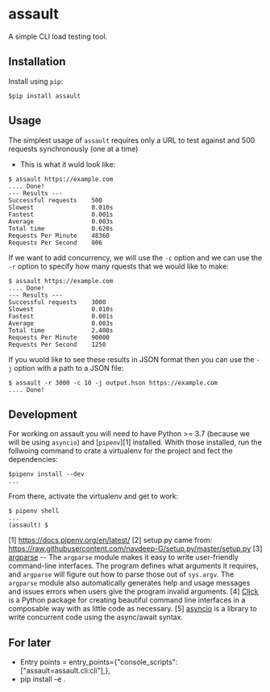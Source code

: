 # assault

A simple CLI load testing tool.

## Installation

Install using `pip`:
```
$pip install assault
```

## Usage

The simplest usage of `assault` requires only a URL to test against and 500 requests synchronously (one at a time)
* This is what it wuld look like:
```
$ assault https://example.com
.... Done!
--- Results ---
Successful requests    500
Slowest                0.010s
Fastest                0.001s
Average                0.003s
Total time             0.620s
Requests Per Minute    48360
Requests Per Second    806
```

If we want to add concurrency, we will use the `-c` option and we can use the `-r` option to specify how many rquests that we would like to make:
```
$ assault https://example.com
.... Done!
--- Results ---
Successful requests    3000
Slowest                0.010s
Fastest                0.001s
Average                0.003s
Total time             2.400s
Requests Per Minute    90000
Requests Per Second    1250
```

If you wuold like to see these results in JSON format then you can use the `-j` option with a path to a JSON file:
```
$ assault -r 3000 -c 10 -j output.hson https://example.com
.... Done!
```

## Development

For working on assault you will need to have Python >= 3.7 (because we will be using `asyncio`) and [`pipenv`][1] installed.  Whith those installed, run the follwoing command to crate a virtualenv for the project and fect the dependencies:
```
$pipenv install --dev
...
```

From there, activate the virtualenv and get to work:
```
$ pipenv shell
...
(assault) $
```

[1] https://docs.pipenv.org/en/latest/
[2] setup.py came from: https://raw.githubusercontent.com/navdeep-G/setup.py/master/setup.py
[3] [argparse](https://docs.python.org/3/library/argparse.html) -- The `argparse` module makes it easy to write user-friendly command-line interfaces.  The program defines what arguments it requires, and `argparse` will figure out how to parse those out of `sys.argv`.  The `argparse` module also automatically generates help and usage messages and issues errors when users give the program invalid arguments.
[4] [Click](https://click.palletsprojects.com/en/7.x/) is a Python package for creating beautiful command line interfaces in a composable way with as little code as necessary.
[5] [asyncio](https://docs.python.org/3/library/asyncio.html) is a library to write concurrent code using the async/await syntax.

## For later
* Entry points = entry_points={"console_scripts": ["assault=assault.cli:cli"],},
* pip install -e .